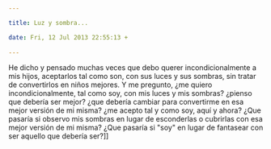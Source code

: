 ```yaml
---

title: Luz y sombra...

date: Fri, 12 Jul 2013 22:55:13 +
 
---
```


He dicho y pensado muchas veces que debo querer incondicionalmente a mis hijos, aceptarlos tal como son, con sus luces y sus sombras, sin tratar de convertirlos en niños mejores. Y me pregunto, ¿me quiero incondicionalmente, tal como soy, con mis luces y mis sombras? ¿pienso que debería ser mejor? ¿que debería cambiar para convertirme en esa mejor versión de mi misma? ¿me acepto tal y como soy, aquí y ahora? ¿Que pasaría si observo mis sombras en lugar de esconderlas o cubrirlas con esa mejor versión de mi misma? ¿Que pasaría si "soy" en lugar de fantasear con ser aquello que debería ser?]]
